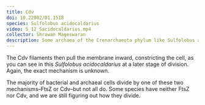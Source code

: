 ```yaml
---
title: Cdv
doi: 10.22002/D1.1518
species: Sulfolobus acidocaldarius
video: 5_12_Sacidocaldarius.mp4
collector: Shrawan Mageswaran
description: Some archaea of the Crenarchaeota phylum like Sulfolobus acidocaldarius use a belt of Cdv cytoskeletal filaments that cinch down the cell to divide
---
```


The Cdv filaments then pull the membrane inward, constricting the cell, as you can see in this *Sulfolobus acidocaldarius* at a later stage of division. Again, the exact mechanism is unknown.

The majority of bacterial and archaeal cells divide by one of these two mechanisms–FtsZ or Cdv–but not all do. Some species have neither FtsZ nor Cdv, and we are still figuring out how they divide.

